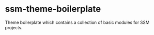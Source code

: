 # ssm-theme-boilerplate
Theme boilerplate which contains a collection of basic modules for SSM projects.
